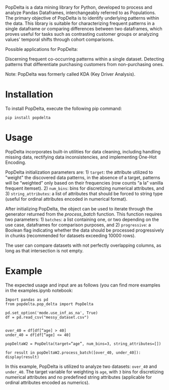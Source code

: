 PopDelta is a data mining library for Python, developed to process and analyze Pandas Dataframes, interchangeably referred to as Populations. The primary objective of PopDelta is to identify underlying patterns within the data. This library is suitable for characterizing frequent patterns in a single dataframe or comparing differences between two dataframes, which proves useful for tasks such as contrasting customer groups or analyzing values' temporal shifts through cohort comparisons.

Possible applications for PopDelta:

Discerning frequent co-occurring patterns within a single dataset.
Detecting patterns that differentiate purchasing customers from non-purchasing ones.

Note: PopDelta was formerly called KDA (Key Driver Analysis).

# Installation

To install PopDelta, execute the following pip command:

`pip install popdelta`

# Usage

PopDelta incorporates built-in utilities for data cleaning, including handling missing data, rectifying data inconsistencies, and implementing One-Hot Encoding.

PopDelta initialization parameters are: 1) `target`: the attribute utilized to "weight" the discovered data patterns, in the absence of a target, patterns will be “weighted” only based on their frequencies (row counts “a la” vanilla frequent itemset). 2) `num_bins`: bins for discretizing numerical attributes, and 3) `string_attributes`: a list of attributes that should be forced to string type (useful for ordinal attributes encoded in numerical format).

After initializing PopDelta, the object can be used to iterate through the generator returned from the _process_batch_ function. This function requires two parameters: 1) `batches`: a list containing one, or two depending on the use case, dataframes for comparison purposes, and 2) `progressive`: a Boolean flag indicating whether the data should be processed progressively in chunks (recommended for datasets exceeding 10000 rows).

The user can compare datasets with not perfectly overlapping columns, as long as that intersection is not empty.

# Example

The expected usage and input are as follows (you can find more examples in the examples.ipynb notebook:

```
Import pandas as pd
from popdelta.pop_delta import PopDelta

pd.set_option('mode.use_inf_as_na', True)
df = pd.read_csv("messy_dataset.csv")


over_40 = df[df[“age] > 40]
under_40 = df[df[“age] <= 40]

popDeltaW2 = PopDelta(target=”age”, num_bins=3, string_attributes=[])

for result in popDeltaW2.process_batch([over_40, under_40]):
display(result)

```

In this example, PopDelta is utilized to analyze two datasets: `over_40` and `under_40`. The target variable for weighting is `age`, with `3` bins for discretizing numerical attributes and no predefined string attributes (applicable for ordinal attributes encoded as numerics).
